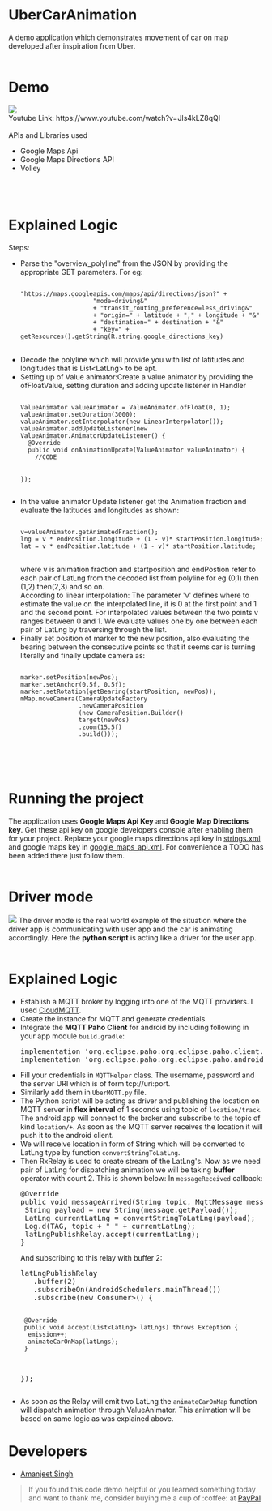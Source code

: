 # UberCarAnimation
A demo application which demonstrates movement of car on map developed after inspiration from Uber.
<br><br>
# Demo
<img src="https://user-images.githubusercontent.com/12881364/29244386-7f164cd6-7fd4-11e7-9d1a-13af7ee237ba.gif"/>
<br>
Youtube Link: https://www.youtube.com/watch?v=JIs4kLZ8qQI
<br><br>
APIs and Libraries used
<UL>
<LI>Google Maps Api</LI>
<LI>Google Maps Directions API</LI>
<LI>Volley</LI>
</UL>

<br><br>
# Explained Logic
Steps:
<UL>
<LI>Parse the "overview_polyline" from the JSON by providing the appropriate GET parameters. For eg:
<pre>
<code>
"https://maps.googleapis.com/maps/api/directions/json?" +
                    "mode=driving&"
                    + "transit_routing_preference=less_driving&"
                    + "origin=" + latitude + "," + longitude + "&"
                    + "destination=" + destination + "&"
                    + "key=" + getResources().getString(R.string.google_directions_key)
</code>
</pre>
</LI>
<LI>Decode the polyline which will provide you with list of latitudes and longitudes that is List&ltLatLng&gt to be apt.</LI>
<LI>Setting up of Value animator:Create a value animator by providing the ofFloatValue, setting duration and adding update listener in Handler
<pre>
<code>
ValueAnimator valueAnimator = ValueAnimator.ofFloat(0, 1);
valueAnimator.setDuration(3000);
valueAnimator.setInterpolator(new LinearInterpolator());
valueAnimator.addUpdateListener(new ValueAnimator.AnimatorUpdateListener() {
  @Override
  public void onAnimationUpdate(ValueAnimator valueAnimator) {
    //CODE
    
});
</code>
</pre>
</LI>
<LI>In the value animator Update listener get the Animation fraction and evaluate the latitudes and longitudes as shown:
<pre>
<code>
v=valueAnimator.getAnimatedFraction();
lng = v * endPosition.longitude + (1 - v)* startPosition.longitude;
lat = v * endPosition.latitude + (1 - v)* startPosition.latitude;
</code>
</pre>
where v is animation fraction
and startposition and endPostion refer to each pair of LatLng from the decoded list from polyline for eg (0,1) then (1,2) then(2,3)
and so on.<br>
According to linear interpolation:
The parameter 'v' defines where to estimate the value on the interpolated line, it is 0 at the first point and 1 and the second point. 
For interpolated values between the two points v ranges between 0 and 1.
We evaluate values one by one between each pair of LatLng by traversing through the list.
</LI>
<LI>
Finally  set position of marker to the new position, also evaluating the bearing between the consecutive points so that it seems car is turning literally
and finally update camera as:
<pre>
<code>
marker.setPosition(newPos);
marker.setAnchor(0.5f, 0.5f);
marker.setRotation(getBearing(startPosition, newPos));
mMap.moveCamera(CameraUpdateFactory
                .newCameraPosition
                (new CameraPosition.Builder()
                target(newPos)
                .zoom(15.5f)
                .build()));
</code>
</pre>
</LI>
</UL>


<br><br>
# Running the project
The application uses <b>Google Maps Api Key</b> and <b>Google Map Directions key</b>. Get these api key on google developers console after enabling them for your project. Replace your google maps directions api key in <a href="https://github.com/amanjeetsingh150/UberCarAnimation/blob/master/app/src/main/res/values/strings.xml">strings.xml</a> and google maps key in <a href="https://github.com/amanjeetsingh150/UberCarAnimation/blob/master/app/src/debug/res/values/google_maps_api.xml">google_maps_api.xml</a>. For convenience a TODO has been added there just follow them.
<br><br>

# Driver mode
<img src="https://user-images.githubusercontent.com/12881364/45456295-d4f0b900-b707-11e8-8067-e1adb9c98716.gif" />
The driver mode is the real world example of the situation where the driver app is communicating with user app and the car is animating accordingly.
Here the <b>python script</b> is acting like a driver for the user app.
<br><br>


# Explained Logic

<UL>
<LI>Establish a MQTT broker by logging into one of the MQTT providers. I used <a href="https://customer.cloudmqtt.com/login">CloudMQTT</a>.</LI>
<LI>Create the instance for MQTT and generate credentials.</LI>
<LI>Integrate the <b>MQTT Paho Client</b> for android by including following in your app module <code>build.gradle</code>:
<pre>
implementation 'org.eclipse.paho:org.eclipse.paho.client.mqttv3:1.1.0'
implementation 'org.eclipse.paho:org.eclipse.paho.android.service:1.1.1'
</pre>
</LI>
<LI>Fill your credentials in <code>MQTTHelper</code> class. The username, password and the server URI which is of form tcp://uri:port.</LI>
<LI>Similarly add them in <code>UberMQTT.py</code> file.</LI>
<LI>The Python script will be acting as driver and publishing the location on MQTT server in <b>flex interval</b> of 1 seconds using topic of <code>location/track</code>.
The android app will connect to the broker and subscribe to the topic of kind <code>location/+</code>. As soon as the MQTT server receives the location it will push it to the android client.</LI>
<LI>We will receive location in form of String which will be converted to LatLng type by function <code>convertStringToLatLng</code>.</LI>
<LI>Then RxRelay is used to create stream of the LatLng's. Now as we need pair of LatLng for dispatching animation we will be taking <b>buffer</b> operator with count 2. This is shown below:
In <code>messageReceived</code> callback:
<pre>
@Override
public void messageArrived(String topic, MqttMessage message) throws Exception {
 String payload = new String(message.getPayload());
 LatLng currentLatLng = convertStringToLatLng(payload);
 Log.d(TAG, topic + " " + currentLatLng);
 latLngPublishRelay.accept(currentLatLng);
}
</pre>
And subscribing to this relay with buffer 2:
<pre>
latLngPublishRelay
   .buffer(2)
   .subscribeOn(AndroidSchedulers.mainThread())
   .subscribe(new Consumer<List<LatLng>>() {

     @Override
     public void accept(List<LatLng> latLngs) throws Exception {
      emission++;
      animateCarOnMap(latLngs);
     }

   });
</pre>
</LI>
<LI>As soon as the Relay will emit two LatLng the <code>animateCarOnMap</code> function will dispatch animation through ValueAnimator. This animation will be based on same logic as was explained above.</LI>
</UL>

 

# Developers
<UL>
<LI><a href="https://github.com/amanjeetsingh150">Amanjeet Singh</a>
</UL>
<blockquote>
If you found this code demo helpful or you learned something today and want to thank me, consider buying me a cup of :coffee: at
<a href="https://www.paypal.me/amanjeetsingh150">PayPal</a>
</blockquote>

